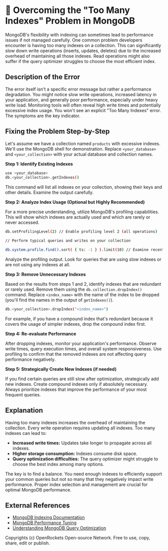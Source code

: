 # 🐞 Overcoming the "Too Many Indexes" Problem in MongoDB


MongoDB's flexibility with indexing can sometimes lead to performance issues if not managed carefully.  One common problem developers encounter is having too many indexes on a collection. This can significantly slow down write operations (inserts, updates, deletes) due to the increased overhead of maintaining all those indexes.  Read operations might also suffer if the query optimizer struggles to choose the most efficient index.

## Description of the Error

The error itself isn't a specific error message but rather a performance degradation. You might notice slow write operations, increased latency in your application, and generally poor performance, especially under heavy write load.  Monitoring tools will often reveal high write times and potentially excessive index usage. You won't see an explicit "Too Many Indexes" error.  The symptoms are the key indicator.

## Fixing the Problem Step-by-Step

Let's assume we have a collection named `products` with excessive indexes.  We'll use the MongoDB shell for demonstration.  Replace `<your_database>` and `<your_collection>` with your actual database and collection names.


**Step 1: Identify Existing Indexes**

```bash
use <your_database>
db.<your_collection>.getIndexes()
```

This command will list all indexes on your collection, showing their keys and other details.  Examine the output carefully.

**Step 2: Analyze Index Usage (Optional but Highly Recommended)**

For a more precise understanding, utilize MongoDB's profiling capabilities. This will show which indexes are actually used and which are rarely or never accessed.

```bash
db.setProfilingLevel(2) // Enable profiling level 2 (all operations)

// Perform typical queries and writes on your collection

db.system.profile.find().sort( { ts: -1 } ).limit(10) // Examine recent profiling data
```

Analyze the profiling output. Look for queries that are using slow indexes or are not using any indexes at all.

**Step 3: Remove Unnecessary Indexes**

Based on the results from steps 1 and 2, identify indexes that are redundant or rarely used. Remove them using the `db.collection.dropIndex()` command.  Replace `<index_name>` with the name of the index to be dropped (you'll find the names in the output of `getIndexes()`).

```bash
db.<your_collection>.dropIndex("<index_name>")
```

For example, if you have a compound index that's redundant because it covers the usage of simpler indexes, drop the compound index first.

**Step 4: Re-evaluate Performance**

After dropping indexes, monitor your application's performance.  Observe write times, query execution times, and overall system responsiveness.  Use profiling to confirm that the removed indexes are not affecting query performance negatively.

**Step 5: Strategically Create New Indexes (if needed)**

If you find certain queries are still slow after optimization, strategically add new indexes. Create compound indexes only if absolutely necessary. Always prioritize indexes that improve the performance of your most frequent queries.


## Explanation

Having too many indexes increases the overhead of maintaining the collection. Every write operation requires updating all indexes.  Too many indexes can lead to:

* **Increased write times:** Updates take longer to propagate across all indexes.
* **Higher storage consumption:** Indexes consume disk space.
* **Query optimization difficulties:** The query optimizer might struggle to choose the best index among many options.


The key is to find a balance.  You need enough indexes to efficiently support your common queries but not so many that they negatively impact write performance.  Proper index selection and management are crucial for optimal MongoDB performance.


## External References

* [MongoDB Indexing Documentation](https://www.mongodb.com/docs/manual/indexes/)
* [MongoDB Performance Tuning](https://www.mongodb.com/docs/manual/administration/performance/)
* [Understanding MongoDB Query Optimization](https://www.mongodb.com/blog/post/query-optimization-in-mongodb)


Copyrights (c) OpenRockets Open-source Network. Free to use, copy, share, edit or publish.

